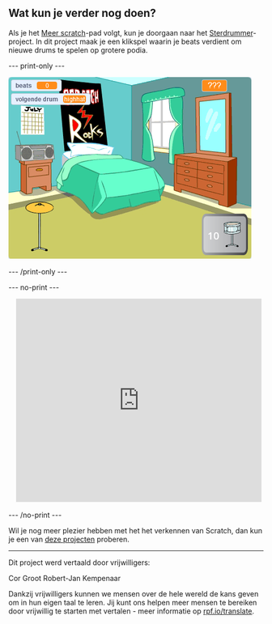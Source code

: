 ## Wat kun je verder nog doen?

Als je het [Meer scratch](https://projects.raspberrypi.org/nl-NL/raspberrypi/more-scratch)-pad volgt, kun je doorgaan naar het [Sterdrummer](https://projects.raspberrypi.org/nl-NL/projects/drum-star)-project. In dit project maak je een klikspel waarin je beats verdient om nieuwe drums te spelen op grotere podia.

--- print-only ---

![De toneelweergave van het voltooide sterdrummer project.](images/drum-star.png)

--- /print-only ---

--- no-print ---

<div class="scratch-preview" style="margin-left: 15px;">
  <iframe allowtransparency="true" width="485" height="402" src="https://scratch.mit.edu/projects/embed/522323676/?autostart=false" frameborder="0"></iframe>
</div>

--- /no-print ---

Wil je nog meer plezier hebben met het het verkennen van Scratch, dan kun je een van [deze projecten](https://projects.raspberrypi.org/nl-NL/projects?software%5B%5D=scratch&curriculum%5B%5D=%201) proberen.

***
Dit project werd vertaald door vrijwilligers:

Cor Groot
Robert-Jan Kempenaar

Dankzij vrijwilligers kunnen we mensen over de hele wereld de kans geven om in hun eigen taal te leren. Jij kunt ons helpen meer mensen te bereiken door vrijwillig te starten met vertalen - meer informatie op [rpf.io/translate](https://rpf.io/translate).
